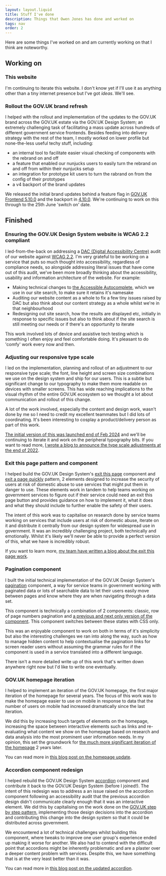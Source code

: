```yaml
---
layout: layout.liquid
title: Stuff I've done
description: Things that Owen Jones has done and worked on
tags: nav
order: 2
---
```


Here are some things I've worked on and am currently working on that I think are noteworthy.

## Working on

### This website

I'm continuing to iterate this website. I don't know yet if I'll use it as anything other than a tiny internet presence but I've got _ideas_. We'll see.

### Rollout the GOV.UK brand refresh

I helped with the rollout and implementation of the updates to the GOV.UK brand across the GOV.UK estate via the GOV.UK Design System; an extremely challenging task of facilitating a mass update across hundreds of different government service frontends. Besides feeding into delivery strategy with the rest of the team, I mostly worked on lower profile but none-the-less useful techy stuff, including:

- an internal tool to facilitate easier visual checking of components with the rebrand on and off
- a feature that enabled our nunjucks users to easily turn the rebrand on and off from within their nunjucks setup
- an integration for prototype kit users to turn the rabrand on from the config of their prototypes
- a v4 backport of the brand updates

We released the initial brand updates behind a feature flag in [GOV.UK Frontend 5.10.0](https://github.com/alphagov/govuk-frontend/releases/tag/v5.10.0) and the backport in [4.10.0](https://github.com/alphagov/govuk-frontend/releases/tag/v4.10.0). We're continuing to work on this through to the 25th June 'switch on' date.

## Finished

### Ensuring the GOV.UK Design System website is WCAG 2.2 compliant

I led-from-the-back on addressing a [DAC (Digital Accessibility Centre)](https://digitalaccessibilitycentre.org/) audit of our website against [WCAG 2.2](https://www.w3.org/TR/WCAG22/). I'm very grateful to be working on a service that puts so much thought into accessibility, regardless of compliance needs, so alongside addressing literal issues that have come out of this audit, we've been more broadly thinking about the accessibility, usability and information architecture of the website. For example:

- Making technical changes to [the Accessible Autocomplete](https://github.com/alphagov/accessible-autocomplete), which we use in our site search, to make sure it retains it's namesake
- Auditing our website content as a whole to fix a few tiny issues raised by DAC but also think about our content strategy as a whole whilst we're in that neighbourhood
- Redesigning out site search, how the results are displayed etc, initially in response to specific issues but also to think about if the site search is still meeting our needs or if there's an opportunity to iterate

This work involved lots of device and assistive tech testing which is something I often enjoy and feel comfortable doing. It's pleasant to do 'comfy' work every now and then.

### Adjusting our responsive type scale

I led on the implementation, planning and rollout of an adjustment to our responsive type scale; the font, line height and screen size combinations we use on the design system and ship for our users. This is a subtle but significant change to our typography to make them more readable on devices with smaller screens. This has wide reaching implications to the visual rhythm of the entire GOV.UK ecosystem so we thought a lot about communication and rollout of this change.

A lot of the work involved, especially the content and design work, wasn't done by me so I need to credit my excellent teammates but I did lots of coordinating. It's been interesting to cosplay a product/delivery person as part of this work.

[The initial version of this was launched end of Feb 2024](https://design-system.service.gov.uk/get-started/new-type-scale/) and we'll be continuing to iterate it and work on the peripheral typography bits. If you want to read more, [I wrote a blog to announce the type scale adjustments at the end of 2022](https://designnotes.blog.gov.uk/2022/12/12/making-the-gov-uk-frontend-typography-scale-more-accessible/).

### Exit this page pattern and component

I helped build the GOV.UK Design System's [exit this page](https://design-system.service.gov.uk/components/exit-this-page/) component and [exit a page quickly](https://design-system.service.gov.uk/patterns/exit-a-page-quickly/) pattern, 2 elements designed to increase the security of users at risk of domestic abuse to use services that might put them in danger to use. These elements work in tandem to help teams working on government services to figure out if their service could need an exit this page button and provides guidance on how to implement it, what it does and what they should include to further enable the safety of their users.

The intent of this work was to capitalise on research done by service teams working on services that include users at risk of domestic abuse, iterate on it and distribute it centrally from our design system for widespread use in government. It was an incredibly challenging project, both technically and emotionally. Whilst it's likely we'll never be able to provide a perfect version of this, what we have is incredibly robust.

If you want to learn more, [my team have written a blog about the exit this page work](https://designnotes.blog.gov.uk/2023/08/14/exit-this-page-fast-with-the-design-systems-new-component/).

### Pagination component

I built the initial technical implementation of the GOV.UK Design System's [pagination](https://design-system.service.gov.uk/components/pagination/) component, a way for service teams in government working with paginated data or lots of searchable data to let their users easily move between pages and know where they are when navigating through a data set.

This component is technically a combination of 2 components: classic, row of page numbers pagination and [a previous and next only version of the component](https://design-system.service.gov.uk/components/pagination#for-navigating-between-content-pages). This component switches between these states with CSS only.

This was an enjoyable component to work on both in terms of it's simplicity but also the interesting challenges we ran into along the way, such as how to manage hidden content to help contextualise the pagination links for screen reader users without assuming the grammar rules for if the component is used in a service translated into a different language.

There isn't a more detailed write up of this work that's written down anywhere right now but I'd like to write one eventually.

### GOV.UK homepage iteration

I helped to implement an iteration of the GOV.UK homepage, the first major iteration of the homepage for several years. The focus of this work was to make the homepage easier to use on mobile in response to data that the number of users on mobile had increased dramatically since the last iteration.

We did this by increasing touch targets of elements on the homepage, increasing the space between interactive elements such as links and re-evaluating what content we show on the homepage based on research and data analysis into the most prominent user information needs. In my opinion, this set the groundwork for [the much more significant iteration of the homepage](https://insidegovuk.blog.gov.uk/2023/11/01/a-bold-new-look-for-the-gov-uk-homepage) 2 years later.

You can read more in [this blog post on the homepage update](https://insidegovuk.blog.gov.uk/2021/12/13/updating-the-gov-uk-homepage/).

### Accordion component redesign

I helped rebuild the GOV.UK Design System [accordion](https://design-system.service.gov.uk/components/accordion/) component and contribute it back to the GOV.UK Design System (before I joined!). The intent of this redesign was to address a an issue raised on the accordion component following an accessibility audit that the previous accordion design didn't communicate clearly enough that it was an interactive element. We did this by capitalising on the work done on the [GOV.UK step by step pattern](https://gds.blog.gov.uk/2019/06/28/podcast-improving-government-services-with-gov-uk-step-by-step-navigation/), implementing those design decisions into the accordion and contributing this change into the design system so that it could be distributed across government.

We encountered a lot of technical challenges whilst building this component, where tweaks to improve one user group's experience ended up making it worse for another. We also had to contend with the difficult point that accordions might be inherently problematic and are a plaster over a deeper content problem with services. Despite this, we have something that is at the very least better than it was.

You can read more in [this blog post on the updated accordion](https://insidegovuk.blog.gov.uk/2021/10/29/how-we-made-the-gov-uk-accordion-component-more-accessible/).
